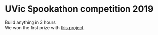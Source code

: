 # UVic Spookathon competition 2019
Build anything in 3 hours <br/>
We won the first prize with [this project](https://spookystory.herokuapp.com/).
